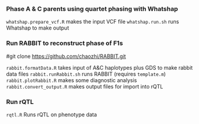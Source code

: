 ### Phase A & C parents using quartet phasing with Whatshap
`whatshap.prepare_vcf.R` makes the input VCF file
`whatshap.run.sh` runs Whatshap to make output

### Run RABBIT to reconstruct phase of F1s
#git clone https://github.com/chaozhi/RABBIT.git

`rabbit.formatData.R` takes input of A&C haplotypes plus GDS to make rabbit data files
`rabbit.runRabbit.sh` runs RABBIT (requires `template.m`)
`rabbit.plotRabbit.R` makes some diagnostic analysis
`rabbit.convert_output.R` makes output files for import into rQTL

### Run rQTL
`rqtl.R` Runs rQTL on phenotype data
